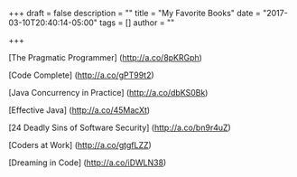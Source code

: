 +++
draft = false
description = ""
title = "My Favorite Books"
date = "2017-03-10T20:40:14-05:00"
tags = []
author = ""

+++

[The Pragmatic Programmer]
(http://a.co/8pKRGph)

[Code Complete]
(http://a.co/gPT99t2)

[Java Concurrency in Practice]
(http://a.co/dbKS0Bk)

[Effective Java]
(http://a.co/45MacXt)

[24 Deadly Sins of Software Security]
(http://a.co/bn9r4uZ)

[Coders at Work]
(http://a.co/gtgfLZZ)

[Dreaming in Code]
(http://a.co/iDWLN38)
